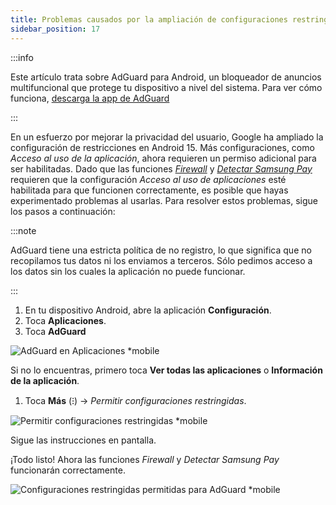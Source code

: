 ```yaml
---
title: Problemas causados por la ampliación de configuraciones restringidas
sidebar_position: 17
---
```


:::info

Este artículo trata sobre AdGuard para Android, un bloqueador de anuncios multifuncional que protege tu dispositivo a nivel del sistema. Para ver cómo funciona, [descarga la app de AdGuard](https://agrd.io/download-kb-adblock)

:::

En un esfuerzo por mejorar la privacidad del usuario, Google ha ampliado la configuración de restricciones en Android 15. Más configuraciones, como _Acceso al uso de la aplicación_, ahora requieren un permiso adicional para ser habilitadas. Dado que las funciones _[Firewall](/adguard-for-android/features/protection/firewall)_ y _[Detectar Samsung Pay](/adguard-for-android/solving-problems/samsungpay-with-adguard-in-south-korea)_ requieren que la configuración _Acceso al uso de aplicaciones_ esté habilitada para que funcionen correctamente, es posible que hayas experimentado problemas al usarlas. Para resolver estos problemas, sigue los pasos a continuación:

:::note

AdGuard tiene una estricta política de no registro, lo que significa que no recopilamos tus datos ni los enviamos a terceros. Sólo pedimos acceso a los datos sin los cuales la aplicación no puede funcionar.

:::

1. En tu dispositivo Android, abre la aplicación **Configuración**.
2. Toca **Aplicaciones**.
3. Toca **AdGuard**

![AdGuard en Aplicaciones \*mobile](https://cdn.adtidy.org/content/kb/ad_blocker/android/solving_problems/problems-caused-by-extending-restricted-settings/restricted1.png)

Si no lo encuentras, primero toca **Ver todas las aplicaciones** o **Información de la aplicación**.

1. Toca **Más** (⁝) → _Permitir configuraciones restringidas_.

![Permitir configuraciones restringidas \*mobile](https://cdn.adtidy.org/content/kb/ad_blocker/android/solving_problems/problems-caused-by-extending-restricted-settings/restricted2.png)

Sigue las instrucciones en pantalla.

¡Todo listo! Ahora las funciones _Firewall_ y _Detectar Samsung Pay_ funcionarán correctamente.

![Configuraciones restringidas permitidas para AdGuard \*mobile](https://cdn.adtidy.org/content/kb/ad_blocker/android/solving_problems/problems-caused-by-extending-restricted-settings/restricted3.png)

